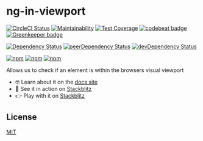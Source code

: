 # ng-in-viewport

<!-- Badges section here. -->
[![CircleCI Status][circle-ci-badge]][circle-ci-badge-url]
[![Maintainability][codeclimate-maintainability-badge]][codeclimate-maintainability-badge-url]
[![Test Coverage][codeclimate-coverage-badge]][codeclimate-coverage-badge-url]
[![codebeat badge][codebeat-badge]][codebeat-badge-url]
[![Greenkeeper badge][greenkeeper-badge]][greenkeeper-badge-url]

[![Dependency Status][david-badge]][david-badge-url]
[![peerDependency Status][david-peer-badge]][david-peer-badge-url]
[![devDependency Status][david-dev-badge]][david-dev-badge-url]

[![npm][npm-badge-version]][npm-badge-url]
[![npm][npm-badge-license]][npm-badge-url]
[![npm][npm-badge-downloads]][npm-badge-url]

Allows us to check if an element is within the browsers visual viewport

- 🤓 Learn about it on the [docs site][lib-docs]
- 🚀 See it in action on [Stackblitz][example-app]
- 👉 Play with it on [Stackblitz][example-app-embed]

## License

[MIT](https://github.com/k3nsei/angular2-in-viewport/blob/master/LICENSE)

[circle-ci-badge]: https://circleci.com/gh/k3nsei/ng-in-viewport/tree/master.svg?style=shield&circle-token=1c961beeff7d2e03a4203efd1858081b9901caac
[circle-ci-badge-url]: https://circleci.com/gh/k3nsei/ng-in-viewport/tree/master

[codeclimate-maintainability-badge]: https://api.codeclimate.com/v1/badges/a9c4480075e536498c72/maintainability
[codeclimate-maintainability-badge-url]: https://codeclimate.com/github/k3nsei/ng-in-viewport/maintainability

[codeclimate-coverage-badge]: https://api.codeclimate.com/v1/badges/a9c4480075e536498c72/test_coverage
[codeclimate-coverage-badge-url]: https://codeclimate.com/github/k3nsei/ng-in-viewport/test_coverage

[codebeat-badge]: https://codebeat.co/badges/73e483ff-fb24-4ad1-9878-89aa1ed55192
[codebeat-badge-url]: https://codebeat.co/projects/github-com-k3nsei-ng-in-viewport-develop

[greenkeeper-badge]: https://badges.greenkeeper.io/k3nsei/ng-in-viewport.svg
[greenkeeper-badge-url]: https://greenkeeper.io/

[david-badge]: https://david-dm.org/k3nsei/ng-in-viewport/develop.svg?path=projects/ng-in-viewport
[david-badge-url]: https://david-dm.org/k3nsei/ng-in-viewport/develop?path=projects/ng-in-viewport

[david-peer-badge]: https://david-dm.org/k3nsei/ng-in-viewport/develop/peer-status.svg?path=projects/ng-in-viewport
[david-peer-badge-url]: https://david-dm.org/k3nsei/ng-in-viewport/develop?type=peer&path=projects/ng-in-viewport

[david-dev-badge]: https://david-dm.org/k3nsei/ng-in-viewport/develop/dev-status.svg?path=projects/ng-in-viewport
[david-dev-badge-url]: https://david-dm.org/k3nsei/ng-in-viewport/develop?type=dev&path=projects/ng-in-viewport

[npm-badge-version]: https://img.shields.io/npm/v/ng-in-viewport.svg
[npm-badge-license]: https://img.shields.io/npm/l/ng-in-viewport.svg
[npm-badge-downloads]: https://img.shields.io/npm/dm/ng-in-viewport.svg
[npm-badge-url]: https://www.npmjs.com/package/ng-in-viewport

[lib-docs]: https://k3nsei.gitbook.io/ng-in-viewport/
[api-docs]: https://k3nsei.github.io/ng-in-viewport/

[example-app]: https://ng-in-viewport-example.stackblitz.io/
[example-app-embed]: https://stackblitz.com/edit/ng-in-viewport-example?embed=1&file=src/main.ts

